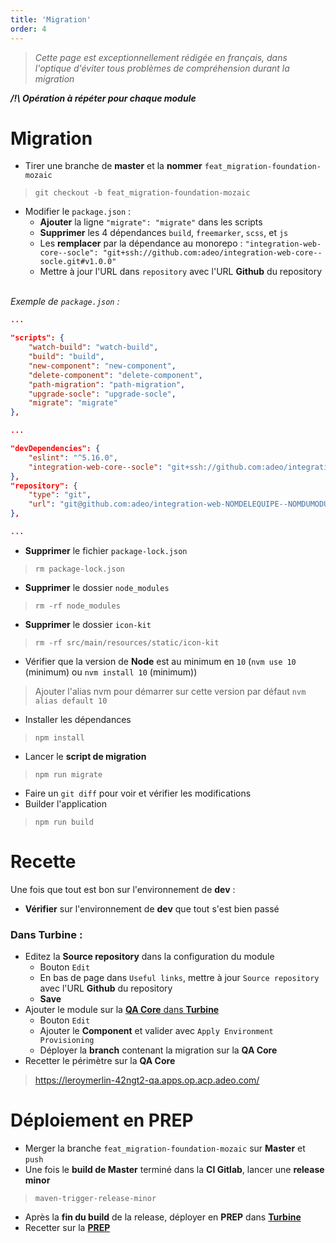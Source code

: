 ```yaml
---
title: 'Migration'
order: 4
---
```


> _Cette page est exceptionnellement rédigée en français, dans l'optique d'éviter tous problèmes de compréhension durant la migration_

_**/!\ Opération à répéter pour chaque module**_

# Migration
* Tirer une branche de **master** et la **nommer** `feat_migration-foundation-mozaic`
> `git checkout -b feat_migration-foundation-mozaic`
* Modifier le `package.json` :
    * **Ajouter** la ligne `"migrate": "migrate"` dans les scripts
    * **Supprimer** les 4 dépendances `build`, `freemarker`, `scss`, et `js`
    * Les **remplacer** par la dépendance au monorepo : `"integration-web-core--socle": "git+ssh://github.com:adeo/integration-web-core--socle.git#v1.0.0"`
    * Mettre à jour l'URL dans `repository` avec l'URL **Github** du repository

<br>_Exemple de `package.json` :_

```json
...

"scripts": {
    "watch-build": "watch-build",
    "build": "build",
    "new-component": "new-component",
    "delete-component": "delete-component",
    "path-migration": "path-migration",
    "upgrade-socle": "upgrade-socle",
    "migrate": "migrate"
},

...

"devDependencies": {
    "eslint": "^5.16.0",
    "integration-web-core--socle": "git+ssh://github.com:adeo/integration-web-core--socle.git#v1.0.0"
},
"repository": {
    "type": "git",
    "url": "git@github.com:adeo/integration-web-NOMDELEQUIPE--NOMDUMODULE.git"
},

...
```
* **Supprimer** le fichier `package-lock.json`
> `rm package-lock.json`
* **Supprimer** le dossier `node_modules`
> `rm -rf node_modules`
* **Supprimer** le dossier `icon-kit`
> `rm -rf src/main/resources/static/icon-kit`
* Vérifier que la version de **Node** est au minimum en `10` (`nvm use 10` (minimum) ou `nvm install 10` (minimum))
> Ajouter l'alias nvm pour démarrer sur cette version par défaut `nvm alias default 10` 
* Installer les dépendances
> `npm install`
* Lancer le **script de migration**
> `npm run migrate`
* Faire un `git diff` pour voir et vérifier les modifications
* Builder l'application
> `npm run build`

# Recette
Une fois que tout est bon sur l'environnement de **dev** :
* **Vérifier** sur l'environnement de **dev** que tout s'est bien passé

### Dans Turbine :
* Editez la **Source repository** dans la configuration du module
    * Bouton `Edit`
    * En bas de page dans `Useful links`, mettre à jour `Source repository` avec l'URL **Github** du repository
    * **Save**
* Ajouter le module sur la [**QA Core** dans **Turbine**](https://turbine.prod.leroymerlin.fr/environments/frlm-team-inte-core-qa/view/DEPLOYMENTS)
    * Bouton `Edit`
    * Ajouter le **Component** et valider avec `Apply Environment Provisioning`
    * Déployer la **branch** contenant la migration sur la **QA Core**
* Recetter le périmètre sur la **QA Core**
> https://leroymerlin-42ngt2-qa.apps.op.acp.adeo.com/

# Déploiement en PREP

* Merger la branche `feat_migration-foundation-mozaic` sur **Master** et `push`
* Une fois le **build de Master** terminé dans la **CI Gitlab**, lancer une **release minor**
> `maven-trigger-release-minor`
* Après la **fin du build** de la release, déployer en **PREP** dans [**Turbine**](https://turbine.prod.leroymerlin.fr/environments/frlm-web-website-prep/view/DEPLOYMENTS)
* Recetter sur la [**PREP**](https://prep-www.corp.leroymerlin.fr/)
